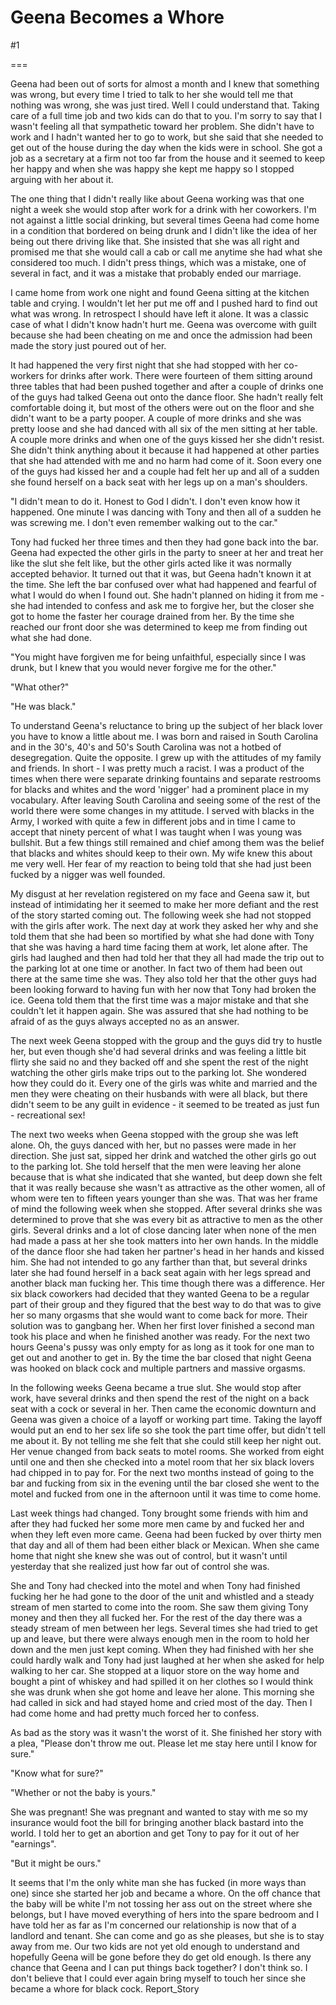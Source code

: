 Geena Becomes a Whore
=====================
#1 

 

 

===

Geena had been out of sorts for almost a month and I knew that something was wrong, but every time I tried to talk to her she would tell me that nothing was wrong, she was just tired. Well I could understand that. Taking care of a full time job and two kids can do that to you. I'm sorry to say that I wasn't feeling all that sympathetic toward her problem. She didn't have to work and I hadn't wanted her to go to work, but she said that she needed to get out of the house during the day when the kids were in school. She got a job as a secretary at a firm not too far from the house and it seemed to keep her happy and when she was happy she kept me happy so I stopped arguing with her about it. 

 The one thing that I didn't really like about Geena working was that one night a week she would stop after work for a drink with her coworkers. I'm not against a little social drinking, but several times Geena had come home in a condition that bordered on being drunk and I didn't like the idea of her being out there driving like that. She insisted that she was all right and promised me that she would call a cab or call me anytime she had what she considered too much. I didn't press things, which was a mistake, one of several in fact, and it was a mistake that probably ended our marriage. 

 I came home from work one night and found Geena sitting at the kitchen table and crying. I wouldn't let her put me off and I pushed hard to find out what was wrong. In retrospect I should have left it alone. It was a classic case of what I didn't know hadn't hurt me. Geena was overcome with guilt because she had been cheating on me and once the admission had been made the story just poured out of her. 

 It had happened the very first night that she had stopped with her co-workers for drinks after work. There were fourteen of them sitting around three tables that had been pushed together and after a couple of drinks one of the guys had talked Geena out onto the dance floor. She hadn't really felt comfortable doing it, but most of the others were out on the floor and she didn't want to be a party pooper. A couple of more drinks and she was pretty loose and she had danced with all six of the men sitting at her table. A couple more drinks and when one of the guys kissed her she didn't resist. She didn't think anything about it because it had happened at other parties that she had attended with me and no harm had come of it. Soon every one of the guys had kissed her and a couple had felt her up and all of a sudden she found herself on a back seat with her legs up on a man's shoulders. 

 "I didn't mean to do it. Honest to God I didn't. I don't even know how it happened. One minute I was dancing with Tony and then all of a sudden he was screwing me. I don't even remember walking out to the car." 

 Tony had fucked her three times and then they had gone back into the bar. Geena had expected the other girls in the party to sneer at her and treat her like the slut she felt like, but the other girls acted like it was normally accepted behavior. It turned out that it was, but Geena hadn't known it at the time. She left the bar confused over what had happened and fearful of what I would do when I found out. She hadn't planned on hiding it from me - she had intended to confess and ask me to forgive her, but the closer she got to home the faster her courage drained from her. By the time she reached our front door she was determined to keep me from finding out what she had done. 

 "You might have forgiven me for being unfaithful, especially since I was drunk, but I knew that you would never forgive me for the other." 

 "What other?" 

 "He was black." 

 To understand Geena's reluctance to bring up the subject of her black lover you have to know a little about me. I was born and raised in South Carolina and in the 30's, 40's and 50's South Carolina was not a hotbed of desegregation. Quite the opposite. I grew up with the attitudes of my family and friends. In short - I was pretty much a racist. I was a product of the times when there were separate drinking fountains and separate restrooms for blacks and whites and the word 'nigger' had a prominent place in my vocabulary. After leaving South Carolina and seeing some of the rest of the world there were some changes in my attitude. I served with blacks in the Army, I worked with quite a few in different jobs and in time I came to accept that ninety percent of what I was taught when I was young was bullshit. But a few things still remained and chief among them was the belief that blacks and whites should keep to their own. My wife knew this about me very well. Her fear of my reaction to being told that she had just been fucked by a nigger was well founded. 

 My disgust at her revelation registered on my face and Geena saw it, but instead of intimidating her it seemed to make her more defiant and the rest of the story started coming out. The following week she had not stopped with the girls after work. The next day at work they asked her why and she told them that she had been so mortified by what she had done with Tony that she was having a hard time facing them at work, let alone after. The girls had laughed and then had told her that they all had made the trip out to the parking lot at one time or another. In fact two of them had been out there at the same time she was. They also told her that the other guys had been looking forward to having fun with her now that Tony had broken the ice. Geena told them that the first time was a major mistake and that she couldn't let it happen again. She was assured that she had nothing to be afraid of as the guys always accepted no as an answer. 

 The next week Geena stopped with the group and the guys did try to hustle her, but even though she'd had several drinks and was feeling a little bit flirty she said no and they backed off and she spent the rest of the night watching the other girls make trips out to the parking lot. She wondered how they could do it. Every one of the girls was white and married and the men they were cheating on their husbands with were all black, but there didn't seem to be any guilt in evidence - it seemed to be treated as just fun - recreational sex! 

 The next two weeks when Geena stopped with the group she was left alone. Oh, the guys danced with her, but no passes were made in her direction. She just sat, sipped her drink and watched the other girls go out to the parking lot. She told herself that the men were leaving her alone because that is what she indicated that she wanted, but deep down she felt that it was really because she wasn't as attractive as the other women, all of whom were ten to fifteen years younger than she was. That was her frame of mind the following week when she stopped. After several drinks she was determined to prove that she was every bit as attractive to men as the other girls. Several drinks and a lot of close dancing later when none of the men had made a pass at her she took matters into her own hands. In the middle of the dance floor she had taken her partner's head in her hands and kissed him. She had not intended to go any farther than that, but several drinks later she had found herself in a back seat again with her legs spread and another black man fucking her. This time though there was a difference. Her six black coworkers had decided that they wanted Geena to be a regular part of their group and they figured that the best way to do that was to give her so many orgasms that she would want to come back for more. Their solution was to gangbang her. When her first lover finished a second man took his place and when he finished another was ready. For the next two hours Geena's pussy was only empty for as long as it took for one man to get out and another to get in. By the time the bar closed that night Geena was hooked on black cock and multiple partners and massive orgasms. 

 In the following weeks Geena became a true slut. She would stop after work, have several drinks and then spend the rest of the night on a back seat with a cock or several in her. Then came the economic downturn and Geena was given a choice of a layoff or working part time. Taking the layoff would put an end to her sex life so she took the part time offer, but didn't tell me about it. By not telling me she felt that she could still keep her night out. Her venue changed from back seats to motel rooms. She worked from eight until one and then she checked into a motel room that her six black lovers had chipped in to pay for. For the next two months instead of going to the bar and fucking from six in the evening until the bar closed she went to the motel and fucked from one in the afternoon until it was time to come home. 

 Last week things had changed. Tony brought some friends with him and after they had fucked her some more men came by and fucked her and when they left even more came. Geena had been fucked by over thirty men that day and all of them had been either black or Mexican. When she came home that night she knew she was out of control, but it wasn't until yesterday that she realized just how far out of control she was. 

 She and Tony had checked into the motel and when Tony had finished fucking her he had gone to the door of the unit and whistled and a steady stream of men started to come into the room. She saw them giving Tony money and then they all fucked her. For the rest of the day there was a steady stream of men between her legs. Several times she had tried to get up and leave, but there were always enough men in the room to hold her down and the men just kept coming. When they had finished with her she could hardly walk and Tony had just laughed at her when she asked for help walking to her car. She stopped at a liquor store on the way home and bought a pint of whiskey and had spilled it on her clothes so I would think she was drunk when she got home and leave her alone. This morning she had called in sick and had stayed home and cried most of the day. Then I had come home and had pretty much forced her to confess. 

 As bad as the story was it wasn't the worst of it. She finished her story with a plea, "Please don't throw me out. Please let me stay here until I know for sure." 

 "Know what for sure?" 

 "Whether or not the baby is yours." 

 She was pregnant! She was pregnant and wanted to stay with me so my insurance would foot the bill for bringing another black bastard into the world. I told her to get an abortion and get Tony to pay for it out of her "earnings". 

 "But it might be ours." 

 It seems that I'm the only white man she has fucked (in more ways than one) since she started her job and became a whore. On the off chance that the baby will be white I'm not tossing her ass out on the street where she belongs, but I have moved everything of hers into the spare bedroom and I have told her as far as I'm concerned our relationship is now that of a landlord and tenant. She can come and go as she pleases, but she is to stay away from me. Our two kids are not yet old enough to understand and hopefully Geena will be gone before they do get old enough. Is there any chance that Geena and I can put things back together? I don't think so. I don't believe that I could ever again bring myself to touch her since she became a whore for black cock. Report_Story 
